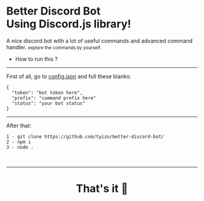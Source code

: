 <h1>
  Better Discord Bot
  <br>
  Using Discord.js library!
</h1>

A nice discord bot with a lot of useful commands and advanced command handler.
<small>explore the commands by yourself.</small>
- How to run this ?
<hr>
First of all, go to 
<a href="https://github.com/tyizo/better-discord-bot/blob/main/config.json">config.json</a> 
and full these blanks:
<br>

```
{
  "token": "bot token here",
  "prefix": "command prefix here"
  "status": "your bot status"
}

```
<hr>

After that:
<br>
```
1 - git clone https://github.com/tyizo/better-discord-bot/
2 - npm i
3 - node .
```
<br>
<hr>
<h1 align="center">That's it 🚀</h1>
